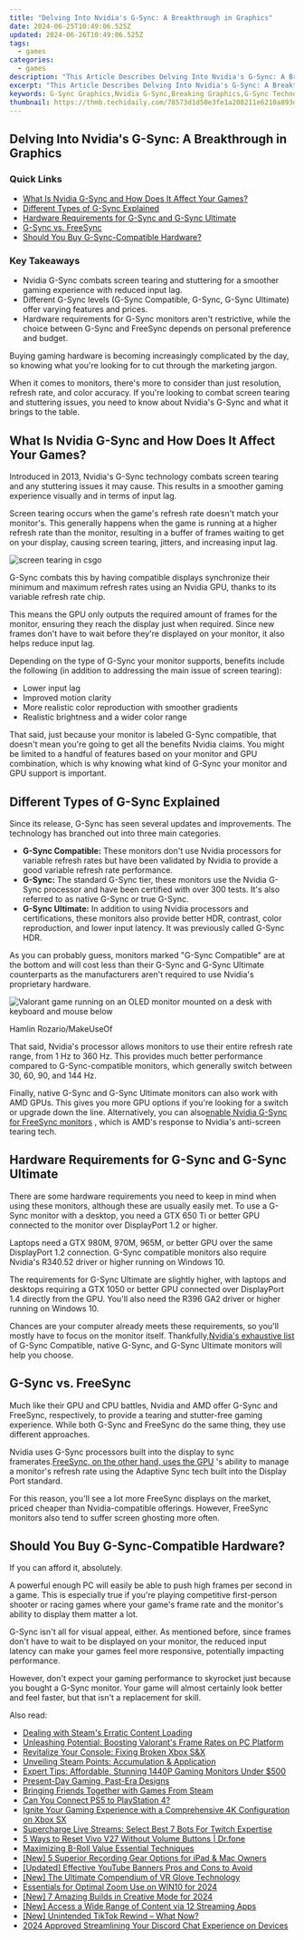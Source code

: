```yaml
---
title: "Delving Into Nvidia's G-Sync: A Breakthrough in Graphics"
date: 2024-06-25T10:49:06.525Z
updated: 2024-06-26T10:49:06.525Z
tags:
  - games
categories:
  - games
description: "This Article Describes Delving Into Nvidia's G-Sync: A Breakthrough in Graphics"
excerpt: "This Article Describes Delving Into Nvidia's G-Sync: A Breakthrough in Graphics"
keywords: G-Sync Graphics,Nvidia G-Sync,Breaking Graphics,G-Sync Technology,Advanced Graphics,GPU Syncing,Visual Performance
thumbnail: https://thmb.techidaily.com/78573d1d50e3fe1a208211e6210a893de5cb63383e5008c1e4699b06b4a4f916.jpg
---
```


## Delving Into Nvidia's G-Sync: A Breakthrough in Graphics

### Quick Links

* [What Is Nvidia G-Sync and How Does It Affect Your Games?](#what-is-nvidia-g-sync-and-how-does-it-affect-your-games)
* [Different Types of G-Sync Explained](#different-types-of-g-sync-explained)
* [Hardware Requirements for G-Sync and G-Sync Ultimate](#hardware-requirements-for-g-sync-and-g-sync-ultimate)
* [G-Sync vs. FreeSync](#g-sync-vs-freesync)
* [Should You Buy G-Sync-Compatible Hardware?](#should-you-buy-g-sync-compatible-hardware)

### Key Takeaways

* Nvidia G-Sync combats screen tearing and stuttering for a smoother gaming experience with reduced input lag.
* Different G-Sync levels (G-Sync Compatible, G-Sync, G-Sync Ultimate) offer varying features and prices.
* Hardware requirements for G-Sync monitors aren't restrictive, while the choice between G-Sync and FreeSync depends on personal preference and budget.

 Buying gaming hardware is becoming increasingly complicated by the day, so knowing what you're looking for to cut through the marketing jargon.

 When it comes to monitors, there's more to consider than just resolution, refresh rate, and color accuracy. If you're looking to combat screen tearing and stuttering issues, you need to know about Nvidia's G-Sync and what it brings to the table.

## What Is Nvidia G-Sync and How Does It Affect Your Games?

 Introduced in 2013, Nvidia's G-Sync technology combats screen tearing and any stuttering issues it may cause. This results in a smoother gaming experience visually and in terms of input lag.

 Screen tearing occurs when the game's refresh rate doesn't match your monitor's. This generally happens when the game is running at a higher refresh rate than the monitor, resulting in a buffer of frames waiting to get on your display, causing screen tearing, jitters, and increasing input lag.

![screen tearing in csgo](https://static1.makeuseofimages.com/wordpress/wp-content/uploads/2023/05/screen-tearing-in-csgo.jpg)

 G-Sync combats this by having compatible displays synchronize their minimum and maximum refresh rates using an Nvidia GPU, thanks to its variable refresh rate chip.

 This means the GPU only outputs the required amount of frames for the monitor, ensuring they reach the display just when required. Since new frames don't have to wait before they're displayed on your monitor, it also helps reduce input lag.

 Depending on the type of G-Sync your monitor supports, benefits include the following (in addition to addressing the main issue of screen tearing):

* Lower input lag
* Improved motion clarity
* More realistic color reproduction with smoother gradients
* Realistic brightness and a wider color range

 That said, just because your monitor is labeled G-Sync compatible, that doesn't mean you're going to get all the benefits Nvidia claims. You might be limited to a handful of features based on your monitor and GPU combination, which is why knowing what kind of G-Sync your monitor and GPU support is important.

## Different Types of G-Sync Explained

 Since its release, G-Sync has seen several updates and improvements. The technology has branched out into three main categories.

* **G-Sync Compatible:** These monitors don't use Nvidia processors for variable refresh rates but have been validated by Nvidia to provide a good variable refresh rate performance.
* **G-Sync:** The standard G-Sync tier, these monitors use the Nvidia G-Sync processor and have been certified with over 300 tests. It's also referred to as native G-Sync or true G-Sync.
* **G-Sync Ultimate:** In addition to using Nvidia processors and certifications, these monitors also provide better HDR, contrast, color reproduction, and lower input latency. It was previously called G-Sync HDR.

 As you can probably guess, monitors marked "G-Sync Compatible" are at the bottom and will cost less than their G-Sync and G-Sync Ultimate counterparts as the manufacturers aren't required to use Nvidia's proprietary hardware.

![Valorant game running on an OLED monitor mounted on a desk with keyboard and mouse below](https://static1.makeuseofimages.com/wordpress/wp-content/uploads/wm/2024/04/valorant-game-running-on-an-oled-monitor-mounted-on-a-desk-with-keyboard-and-mouse-below.jpg)

 Hamlin Rozario/MakeUseOf

 That said, Nvidia's processor allows monitors to use their entire refresh rate range, from 1 Hz to 360 Hz. This provides much better performance compared to G-Sync-compatible monitors, which generally switch between 30, 60, 90, and 144 Hz.

 Finally, native G-Sync and G-Sync Ultimate monitors can also work with AMD GPUs. This gives you more GPU options if you're looking for a switch or upgrade down the line. Alternatively, you can also[enable Nvidia G-Sync for FreeSync monitors](https://www.makeuseof.com/how-to-enable-nvidia-g-sync-on-amd-freesync-monitors/) , which is AMD's response to Nvidia's anti-screen tearing tech.

## Hardware Requirements for G-Sync and G-Sync Ultimate

 There are some hardware requirements you need to keep in mind when using these monitors, although these are usually easily met. To use a G-Sync monitor with a desktop, you need a GTX 650 Ti or better GPU connected to the monitor over DisplayPort 1.2 or higher.

 Laptops need a GTX 980M, 970M, 965M, or better GPU over the same DisplayPort 1.2 connection. G-Sync compatible monitors also require Nvidia's R340.52 driver or higher running on Windows 10.

 The requirements for G-Sync Ultimate are slightly higher, with laptops and desktops requiring a GTX 1050 or better GPU connected over DisplayPort 1.4 directly from the GPU. You'll also need the R396 GA2 driver or higher running on Windows 10.

 Chances are your computer already meets these requirements, so you'll mostly have to focus on the monitor itself. Thankfully,[Nvidia's exhaustive list](https://www.nvidia.com/en-gb/geforce/products/g-sync-monitors/specs/) of G-Sync Compatible, native G-Sync, and G-Sync Ultimate monitors will help you choose.

## G-Sync vs. FreeSync

 Much like their GPU and CPU battles, Nvidia and AMD offer G-Sync and FreeSync, respectively, to provide a tearing and stutter-free gaming experience. While both G-Sync and FreeSync do the same thing, they use different approaches.

 Nvidia uses G-Sync processors built into the display to sync framerates.[FreeSync, on the other hand, uses the GPU](http://www.makeuseof.com/what-is-amd-freesync-and-how-does-it-differ-to-nvidia-g-sync/) 's ability to manage a monitor's refresh rate using the Adaptive Sync tech built into the Display Port standard.

 For this reason, you'll see a lot more FreeSync displays on the market, priced cheaper than Nvidia-compatible offerings. However, FreeSync monitors also tend to suffer screen ghosting more often.

## Should You Buy G-Sync-Compatible Hardware?

If you can afford it, absolutely.

 A powerful enough PC will easily be able to push high frames per second in a game. This is especially true if you're playing competitive first-person shooter or racing games where your game's frame rate and the monitor's ability to display them matter a lot.

 G-Sync isn't all for visual appeal, either. As mentioned before, since frames don't have to wait to be displayed on your monitor, the reduced input latency can make your games feel more responsive, potentially impacting performance.

 However, don't expect your gaming performance to skyrocket just because you bought a G-Sync monitor. Your game will almost certainly look better and feel faster, but that isn't a replacement for skill.


<ins class="adsbygoogle"
     style="display:block"
     data-ad-format="autorelaxed"
     data-ad-client="ca-pub-7571918770474297"
     data-ad-slot="1223367746"></ins>



<ins class="adsbygoogle"
     style="display:block"
     data-ad-client="ca-pub-7571918770474297"
     data-ad-slot="8358498916"
     data-ad-format="auto"
     data-full-width-responsive="true"></ins>

<span class="atpl-alsoreadstyle">Also read:</span>
<div><ul>
<li><a href="https://games-able.techidaily.com/dealing-with-steams-erratic-content-loading/"><u>Dealing with Steam's Erratic Content Loading</u></a></li>
<li><a href="https://games-able.techidaily.com/unleashing-potential-boosting-valorants-frame-rates-on-pc-platform/"><u>Unleashing Potential: Boosting Valorant's Frame Rates on PC Platform</u></a></li>
<li><a href="https://games-able.techidaily.com/revitalize-your-console-fixing-broken-xbox-sandx/"><u>Revitalize Your Console: Fixing Broken Xbox S&X</u></a></li>
<li><a href="https://games-able.techidaily.com/unveiling-steam-points-accumulation-and-application/"><u>Unveiling Steam Points: Accumulation & Application</u></a></li>
<li><a href="https://games-able.techidaily.com/expert-tips-affordable-stunning-1440p-gaming-monitors-under-500/"><u>Expert Tips: Affordable, Stunning 1440P Gaming Monitors Under $500</u></a></li>
<li><a href="https://games-able.techidaily.com/present-day-gaming-past-era-designs/"><u>Present-Day Gaming, Past-Era Designs</u></a></li>
<li><a href="https://games-able.techidaily.com/bringing-friends-together-with-games-from-steam/"><u>Bringing Friends Together with Games From Steam</u></a></li>
<li><a href="https://games-able.techidaily.com/can-you-connect-ps5-to-playstation-4/"><u>Can You Connect PS5 to PlayStation 4?</u></a></li>
<li><a href="https://games-able.techidaily.com/ignite-your-gaming-experience-with-a-comprehensive-4k-configuration-on-xbox-sx/"><u>Ignite Your Gaming Experience with a Comprehensive 4K Configuration on Xbox SX</u></a></li>
<li><a href="https://games-able.techidaily.com/supercharge-live-streams-select-best-7-bots-for-twitch-expertise/"><u>Supercharge Live Streams: Select Best 7 Bots For Twitch Expertise</u></a></li>
<li><a href="https://phone-solutions.techidaily.com/5-ways-to-reset-vivo-v27-without-volume-buttons-drfone-by-drfone-reset-android-reset-android/"><u>5 Ways to Reset Vivo V27 Without Volume Buttons | Dr.fone</u></a></li>
<li><a href="https://extra-hints.techidaily.com/maximizing-b-roll-value-essential-techniques/"><u>Maximizing B-Roll Value  Essential Techniques</u></a></li>
<li><a href="https://desktop-recording.techidaily.com/new-5-superior-recording-gear-options-for-ipad-and-mac-owners/"><u>[New] 5 Superior Recording Gear Options for iPad & Mac Owners</u></a></li>
<li><a href="https://youtube-video-recordings.techidaily.com/updated-effective-youtube-banners-pros-and-cons-to-avoid/"><u>[Updated] Effective YouTube Banners  Pros and Cons to Avoid</u></a></li>
<li><a href="https://some-guidance.techidaily.com/new-the-ultimate-compendium-of-vr-glove-technology/"><u>[New] The Ultimate Compendium of VR Glove Technology</u></a></li>
<li><a href="https://article-helps.techidaily.com/essentials-for-optimal-zoom-use-on-win10-for-2024/"><u>Essentials for Optimal Zoom Use on WIN10 for 2024</u></a></li>
<li><a href="https://screen-sharing-recording.techidaily.com/new-7-amazing-builds-in-creative-mode-for-2024/"><u>[New] 7 Amazing Builds in Creative Mode for 2024</u></a></li>
<li><a href="https://extra-resources.techidaily.com/new-access-a-wide-range-of-content-via-12-streaming-apps/"><u>[New] Access a Wide Range of Content via 12 Streaming Apps</u></a></li>
<li><a href="https://tiktok-video-recordings.techidaily.com/new-unintended-tiktok-rewind-what-now/"><u>[New] Unintended TikTok Rewind – What Now?</u></a></li>
<li><a href="https://discord-videos.techidaily.com/2024-approved-streamlining-your-discord-chat-experience-on-devices/"><u>2024 Approved  Streamlining Your Discord Chat Experience on Devices</u></a></li>
</ul></div>
